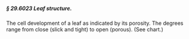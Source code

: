 ##### § 29.6023 Leaf structure. #####

The cell development of a leaf as indicated by its porosity. The degrees range from close (slick and tight) to open (porous). (See chart.)